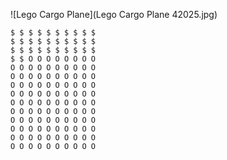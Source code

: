 ![Lego Cargo Plane](Lego Cargo Plane 42025.jpg)


    $ $ $ $ $ $ $ $ $ $
    $ $ $ $ $ $ $ $ $ $
    $ $ $ $ $ $ $ $ $ $
    $ $ O O O O O O O O
    O O O O O O O O O O
    O O O O O O O O O O
    O O O O O O O O O O
    O O O O O O O O O O
    O O O O O O O O O O
    O O O O O O O O O O
    O O O O O O O O O O
    O O O O O O O O O O
    O O O O O O O O O O
    O O O O O O O O O O
